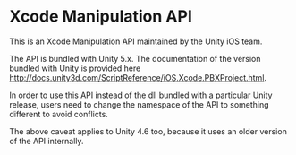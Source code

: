Xcode Manipulation API
========

This is an Xcode Manipulation API maintained by the Unity iOS team.

The API is bundled with Unity 5.x. The documentation of the version bundled with Unity is
provided here http://docs.unity3d.com/ScriptReference/iOS.Xcode.PBXProject.html.

In order to use this API instead of the dll bundled with a particular Unity release,
users need to change the namespace of the API to something different to avoid conflicts.

The above caveat applies to Unity 4.6 too, because it uses an older version of the API
internally.
